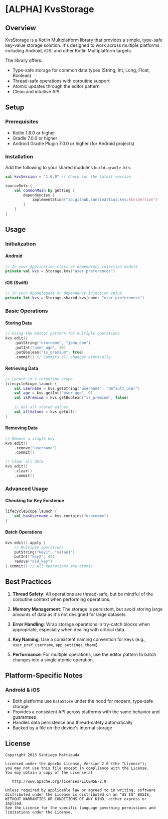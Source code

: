 
# [ALPHA] KvsStorage

## Overview

KvsStorage is a Kotlin Multiplatform library that provides a simple, type-safe key-value storage solution. It's designed to work across multiple platforms including Android, iOS, and other Kotlin Multiplatform targets.

The library offers:
- Type-safe storage for common data types (String, Int, Long, Float, Boolean)
- Thread-safe operations with coroutine support
- Atomic updates through the editor pattern
- Clean and intuitive API

## Setup

### Prerequisites
- Kotlin 1.8.0 or higher
- Gradle 7.0.0 or higher
- Android Gradle Plugin 7.0.0 or higher (for Android projects)

### Installation

Add the following to your shared module's `build.gradle.kts`:

```kotlin
val kvsVersion = "1.0.0" // Check for the latest version

sourceSets {
    val commonMain by getting {
        dependencies {
            implementation("io.github.santimattius:kvs:$kvsVersion")
        }
    }
}
```

## Usage

### Initialization

#### Android
```kotlin
// In your Application class or dependency injection module
private val kvs = Storage.kvs("user_preferences")
```

#### iOS (Swift)
```swift
// In your AppDelegate or dependency injection setup
private let kvs = Storage.shared.kvs(name: "user_preferences")
```

### Basic Operations

#### Storing Data
```kotlin
// Using the editor pattern for multiple operations
kvs.edit()
    .putString("username", "john_doe")
    .putInt("user_age", 30)
    .putBoolean("is_premium", true)
    .commit() // Commits all changes atomically
```

#### Retrieving Data
```kotlin
// Launch in a coroutine scope
lifecycleScope.launch {
    val username = kvs.getString("username", "default_user")
    val age = kvs.getInt("user_age", 0)
    val isPremium = kvs.getBoolean("is_premium", false)
    
    // Get all stored values
    val allValues = kvs.getAll()
}
```

#### Removing Data
```kotlin
// Remove a single key
kvs.edit()
    .remove("username")
    .commit()

// Clear all data
kvs.edit()
    .clear()
    .commit()
```

### Advanced Usage

#### Checking for Key Existence
```kotlin
lifecycleScope.launch {
    val hasUsername = kvs.contains("username")
}
```

#### Batch Operations
```kotlin
kvs.edit().apply {
    // Multiple operations
    putString("key1", "value1")
    putInt("key2", 42)
    remove("old_key")
}.commit() // All operations are atomic
```

## Best Practices

1. **Thread Safety**: All operations are thread-safe, but be mindful of the coroutine context when performing operations.

2. **Memory Management**: The storage is persistent, but avoid storing large amounts of data as it's not designed for large datasets.

3. **Error Handling**: Wrap storage operations in try-catch blocks when appropriate, especially when dealing with critical data.

4. **Key Naming**: Use a consistent naming convention for keys (e.g., `user_pref_username`, `app_settings_theme`).

5. **Performance**: For multiple operations, use the editor pattern to batch changes into a single atomic operation.

## Platform-Specific Notes

### Android & iOS
- Both platforms use `DataStore` under the hood for modern, type-safe storage
- Provides a consistent API across platforms with the same behavior and guarantees
- Handles data persistence and thread-safety automatically
- Backed by a file on the device's internal storage

## License

```
Copyright 2023 Santiago Mattiauda

Licensed under the Apache License, Version 2.0 (the "License");
you may not use this file except in compliance with the License.
You may obtain a copy of the License at

   http://www.apache.org/licenses/LICENSE-2.0

Unless required by applicable law or agreed to in writing, software
distributed under the License is distributed on an "AS IS" BASIS,
WITHOUT WARRANTIES OR CONDITIONS OF ANY KIND, either express or implied.
See the License for the specific language governing permissions and
limitations under the License.
```

